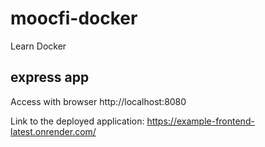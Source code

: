 # moocfi-docker
Learn Docker

## express app

Access with browser http://localhost:8080

Link to the deployed application: https://example-frontend-latest.onrender.com/
